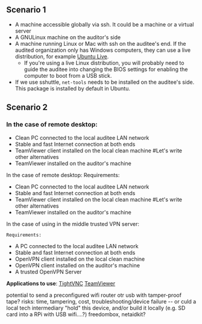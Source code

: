 ## Scenario 1

- A machine accessible globally via ssh. It could be a machine or a virtual server
- A GNULinux machine on the auditor's side
- A machine running Linux or Mac with ssh on the auditee's end. If the audited
organization only has Windows computers, they can use a live distribution, for
example [Ubuntu Live](https://tutorials.ubuntu.com/tutorial/try-ubuntu-before-you-install?_ga=2.100677957.597084418.1503414810-670812192.1503414810#0).
    - If you're using a live Linux distribution, you will probably need to guide
    the auditee into changing the BIOS settings for enabling the computer to
    boot from a USB stick.
- If we use sshuttle, `net-tools` needs to be installed on the auditee's side.
This package is installed by default in Ubuntu.

## Scenario 2

### In the case of remote desktop:

- Clean PC connected to the local auditee LAN network
- Stable and fast Internet connection at both ends
- TeamViewer client installed on the local clean machine #Let's write other alternatives
- TeamViewer installed on the auditor's machine


In the case of remote desktop:
    Requirements:
- Clean PC connected to the local auditee LAN network
- Stable and fast Internet connection at both ends
- TeamViewer client installed on the local clean machine #Let's write other alternatives
- TeamViewer installed on the auditor's machine

In the case of using in the middle trusted VPN server:
    
    Requirements:
- A PC connected to the local auditee LAN network
- Stable and fast Internet connection at both ends 
- OpenVPN client installed on the local clean machine 
- OpenVPN client installed on the auditor's machine
- A trusted OpenVPN Server

**Applications to use**:
[TightVNC](http://www.tightvnc.com/)
[TeamViewer](https://www.teamviewer.com/en/)

potential to send a preconfigured wifi router otr usb with tamper-proof tape? 
risks: time, tampering, cost, troubleshooting/device failure -- or culd a local tech intermediary "hold" this device, and/or build it locally (e.g. SD card into a RPi with USB wifi....?) freedombox, netaidkit? 
